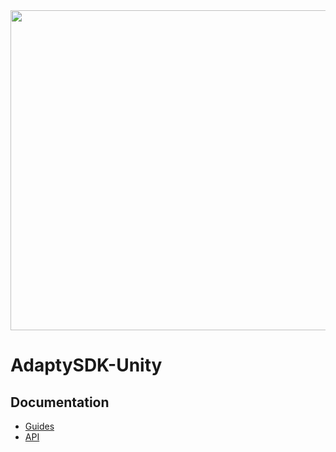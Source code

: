 <img src="https://github.com/adaptyteam/AdaptySDK-Android/raw/master/adapty.png" width="512">

# AdaptySDK-Unity

## Documentation

- [Guides](/docs/Guides.md)
- [API](/docs/API.md)

